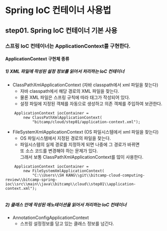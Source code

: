 # Spring IoC 컨테이너 사용법

## step01. Spring IoC 컨테이너 기본 사용

### 스프링 IoC 컨테이너는 ApplicationContext를 구현한다.

#### ApplicationContext 구현체 종류

##### 1) XML 파일에 작성된 설정 정보를 읽어서 처리하는 IoC 컨테이너
  - ClassPathXmlApplicationContext (자바 classpath에서 xml 파일을 찾는다)
    - 자바 classpath에서 해당 경로의 XML 파일을 찾는다.
    - 물론 XML 파일은 스프링 규칙에 따라 태그가 작성되어 있다.
    - 설정 파일에 지정된 객체를 자동으로 생성하고 의존 객체를 주입하여 보관한다.
    
```
    ApplicationContext iocContainer = 
        new ClassPathXmlApplicationContext(
            "bitcamp/cloud/step01/application-context.xml");
```

  - FileSystemXmlApplicationContext (OS 파일시스템에서 xml 파일을 찾는다)
    - OS 파일시스템에서 지정된 경로의 파일을 찾는다.
    - 파일시스템의 실제 경로를 지정하게 되면 나중에 그 경로가 바뀌면<br/>
             또 소스 코드를 변경해야 하는 문제가 있다.<br/>
             그래서 보통 ClassPathXmlApplicationContext를 많이 사용한다.
             
```
    ApplicationContext iocContainer = 
        new FileSystemXmlApplicationContext(
            "C:\\Users\\SH KANG\\git\\bitcamp-cloud-computing-review\\bitcamp-spring-ioc\\src\\main\\java\\bitcamp\\cloud\\step01\\application-context.xml");
 
```
      
##### 2) 클래스 안에 작성된 애노테이션을 읽어서 처리하는 IoC 컨테이너
  - AnnotationConfigApplicationContext
    - 스프링 설정정보를 담고 있는 클래스 정보를 넘긴다.